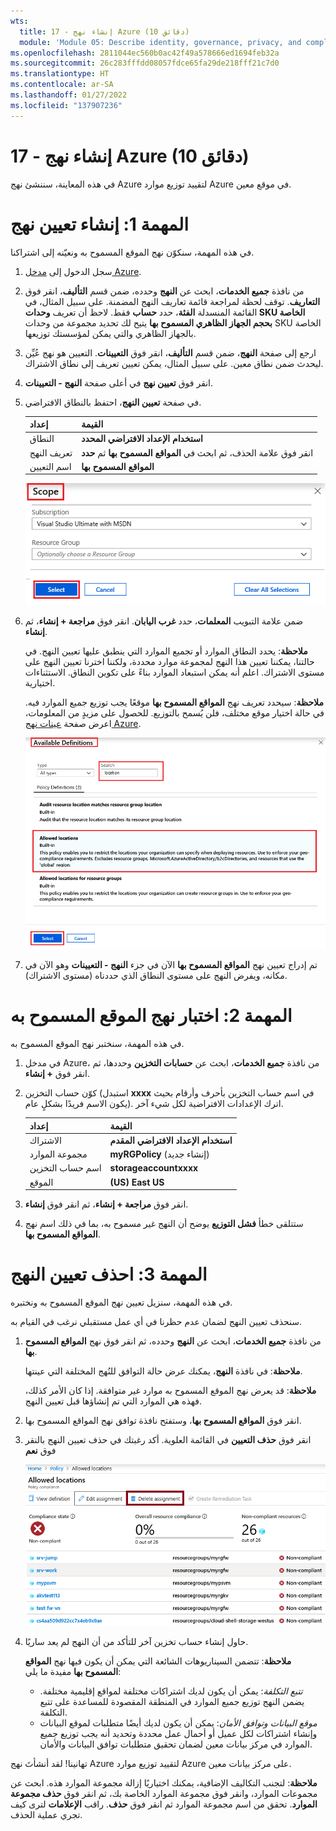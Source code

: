 ```yaml
---
wts:
  title: 17 - إنشاء نهج Azure (10 دقائق)
  module: 'Module 05: Describe identity, governance, privacy, and compliance features'
ms.openlocfilehash: 2811044ec560b0ac42f49a578666ed1694feb32a
ms.sourcegitcommit: 26c283fffdd08057fdce65fa29de218fff21c7d0
ms.translationtype: HT
ms.contentlocale: ar-SA
ms.lasthandoff: 01/27/2022
ms.locfileid: "137907236"
---
```

# <a name="17---create-an-azure-policy-10-min"></a>17 - إنشاء نهج Azure (10 دقائق)

في هذه المعاينة، سننشئ نهج Azure لتقييد توزيع موارد Azure في موقع معين.

# <a name="task-1-create-a-policy-assignment"></a>المهمة 1: إنشاء تعيين نهج 

في هذه المهمة، سنكوّن نهج الموقع المسموح به ونعيّنه إلى اشتراكنا. 

1. سجل الدخول إلى [مدخل Azure](https://portal.azure.com).

2. من نافذة **جميع الخدمات**، ابحث عن **النهج** وحدده، ضمن قسم **التأليف**، انقر فوق **التعاريف**.  توقف لحظة لمراجعة قائمة تعاريف النهج المضمنة. على سبيل المثال، في القائمة المنسدلة **الفئة**، حدد **حساب** فقط. لاحظ أن تعريف **وحدات SKU الخاصة بحجم الجهاز الظاهري المسموح بها** يتيح لك تحديد مجموعة من وحدات SKU الخاصة بالجهاز الظاهري والتي يمكن لمؤسستك توزيعها.

3. ارجع إلى صفحة **النهج**، ضمن قسم **التأليف**، انقر فوق **التعيينات**. التعيين هو نهج عُيِّن ليحدث ضمن نطاق معين. على سبيل المثال، يمكن تعيين تعريف إلى نطاق الاشتراك. 

4. انقر فوق **تعيين نهج** في أعلى صفحة **النهج - التعيينات**.

5. في صفحة **تعيين النهج**، احتفظ بالنطاق الافتراضي.

      | إعداد | القيمة | 
    | --- | --- |
    | النطاق| **استخدام الإعداد الافتراضي المحدد**|
    | تعريف النهج | انقر فوق علامة الحذف، ثم ابحث في **المواقع المسموح بها** ثم **حدد** |
    | اسم التعيين | **المواقع المسموح بها** |
    
    ![لقطة شاشة لجزء النطاق مع ملء قيم الحقل وتمييز زر "تحديد". ](../images/1402.png)
6. ضمن علامة التبويب **المعلمات**، حدد **غرب اليابان**. انقر فوق **مراجعة + إنشاء**، ثم **إنشاء**.

    **ملاحظة**: يحدد النطاق الموارد أو تجميع الموارد التي ينطبق عليها تعيين النهج. في حالتنا، يمكننا تعيين هذا النهج لمجموعة موارد محددة، ولكننا اخترنا تعيين النهج على مستوى الاشتراك. اعلم أنه يمكن استبعاد الموارد بناءً على تكوين النطاق. الاستثناءات اختيارية.

    **ملاحظة**: سيحدد تعريف نهج **المواقع المسموح بها** موقعًا يجب توزيع جميع الموارد فيه. في حالة اختيار موقع مختلف، فلن يُسمح بالتوزيع. للحصول على مزيدٍ من المعلومات، اعرض صفحة [عينات نهج Azure](https://docs.microsoft.com/en-us/azure/governance/policy/samples/index).

   ![لقطة شاشة لجزء التعاريف المتوفرة مع تمييز الحقول المختلفة وتحديد خيار تدقيق الأجهزة الظاهرية التي لا تستخدم الأقراص المُدارة.](../images/1403.png)

9. تم إدراج تعيين نهج **المواقع المسموح بها** الآن في جزء **النهج - التعيينات** وهو الآن في مكانه، ويفرض النهج على مستوى النطاق الذي حددناه (مستوى الاشتراك).

# <a name="task-2-test-allowed-location-policy"></a>المهمة 2: اختبار نهج الموقع المسموح به

في هذه المهمة، سنختبر نهج الموقع المسموح به. 

1. في مدخل Azure، من نافذة **جميع الخدمات**، ابحث عن **حسابات التخزين** وحددها، ثم انقر فوق **+ إنشاء**.

2. كوّن حساب التخزين (استبدل **xxxx** في اسم حساب التخزين بأحرف وأرقام بحيث يكون الاسم فريدًا بشكلٍ عام). اترك الإعدادات الافتراضية لكل شيء آخر. 

    | إعداد | القيمة | 
    | --- | --- |
    | الاشتراك | **استخدام الإعداد الافتراضي المقدم** |
    | مجموعة الموارد | **myRGPolicy** (إنشاء جديد) |
    | اسم حساب التخزين | **storageaccountxxxx** |
    | ‏‏الموقع | **(US) East US** |

3. انقر فوق **مراجعة + إنشاء**، ثم انقر فوق **إنشاء**. 

4. ستتلقى خطأ **فشل التوزيع** يوضح أن النهج غير مسموح به، بما في ذلك اسم نهج **المواقع المسموح بها**.

# <a name="task-3-delete-the-policy-assignment"></a>المهمة 3: احذف تعيين النهج

في هذه المهمة، سنزيل تعيين نهج الموقع المسموح به ونختبره. 

سنحذف تعيين النهج لضمان عدم حظرنا في أي عمل مستقبلي نرغب في القيام به.

1. من نافذة **جميع الخدمات**، ابحث عن **النهج** وحدده، ثم انقر فوق نهج **المواقع المسموح بها**.

    **ملاحظة**: في نافذة **النهج**، يمكنك عرض حالة التوافق للنُهج المختلفة التي عينتها.

    **ملاحظة**: قد يعرض نهج الموقع المسموح به موارد غير متوافقة. إذا كان الأمر كذلك، فهذه هي الموارد التي تم إنشاؤها قبل تعيين النهج.
 
2. انقر فوق **المواقع المسموح بها**، وستفتح نافذة توافق نهج المواقع المسموح بها.

3. انقر فوق **حذف التعيين** في القائمة العلوية. أكد رغبتك في حذف تعيين النهج بالنقر فوق **نعم**

   ![لقطة شاشة لعنصر قائمة حذف التعيين.](../images/1407.png)

4. حاول إنشاء حساب تخزين آخر للتأكد من أن النهج لم يعد ساريًا.

    **ملاحظة**: تتضمن السيناريوهات الشائعة التي يمكن أن يكون فيها نهج **المواقع المسموح بها** مفيدة ما يلي: 
    - *تتبع التكلفة*: يمكن أن يكون لديك اشتراكات مختلفة لمواقع إقليمية مختلفة. يضمن النهج توزيع جميع الموارد في المنطقة المقصودة للمساعدة على تتبع التكلفة. 
    - *موقع البيانات وتوافق الأمان*: يمكن أن يكون لديك أيضًا متطلبات لموقع البيانات وإنشاء اشتراكات لكل عميل أو أحمال عمل محددة وتحديد أنه يجب توزيع جميع الموارد في مركز بيانات معين لضمان تحقيق متطلبات توافق البيانات والأمان.

تهانينا! لقد أنشأتَ نهج Azure لتقييد توزيع موارد Azure على مركز بيانات معين.

**ملاحظة**: لتجنب التكاليف الإضافية، يمكنك اختياريًا إزالة مجموعة الموارد هذه. ابحث عن مجموعات الموارد، وانقر فوق مجموعة الموارد الخاصة بك، ثم انقر فوق **حذف مجموعة الموارد**. تحقق من اسم مجموعة الموارد ثم انقر فوق **حذف**. راقب **الإعلامات** لترى كيف تجري عملية الحذف.
